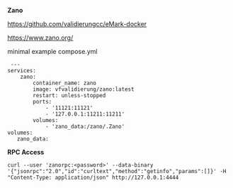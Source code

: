 **Zano**

https://github.com/validierungcc/eMark-docker

https://www.zano.org/


minimal example compose.yml

     ---
    services:
        zano:
            container_name: zano
            image: vfvalidierung/zano:latest
            restart: unless-stopped
            ports:
                - '11121:11121'
                - '127.0.0.1:11211:11211'
            volumes:
                - 'zano_data:/zano/.Zano'
    volumes:
       zano_data:

**RPC Access**

    curl --user 'zanorpc:<password>' --data-binary '{"jsonrpc":"2.0","id":"curltext","method":"getinfo","params":[]}' -H "Content-Type: application/json" http://127.0.0.1:4444
